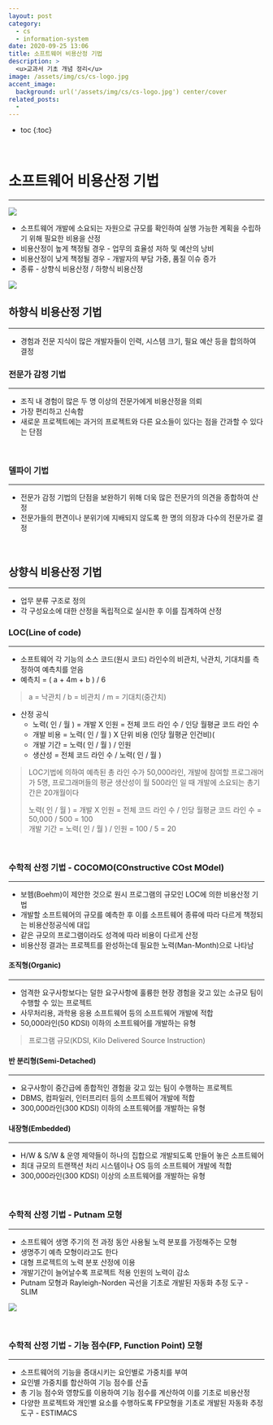 ```yaml
---
layout: post
category:
  - cs
  - information-system
date: 2020-09-25 13:06
title: 소프트웨어 비용산정 기법
description: >
  <u>교과서 기초 개념 정리</u>  
image: /assets/img/cs/cs-logo.jpg
accent_image:
  background: url('/assets/img/cs/cs-logo.jpg') center/cover
related_posts:
  - 
---  
```


* toc
{:toc}

&nbsp;

# 소프트웨어 비용산정 기법

---

![](https://img1.daumcdn.net/thumb/R1280x0/?scode=mtistory2&fname=https%3A%2F%2Fblog.kakaocdn.net%2Fdn%2FTg5Ki%2FbtqJs4sttpw%2FVttOKpbK1Y8e9wLxYFiM4k%2Fimg.png)

- 소프트웨어 개발에 소요되는 자원으로 규모를 확인하여 실행 가능한 계획을 수립하기 위해 필요한 비용을 산정
- 비용산정이 높게 책정될 경우 - 업무의 효율성 저하 및 예산의 낭비
- 비용산정이 낮게 책정될 경우 - 개발자의 부담 가중, 품질 이슈 증가
- 종류 - 상향식 비용산정 / 하향식 비용산정

![](https://img1.daumcdn.net/thumb/R1280x0/?scode=mtistory2&fname=https%3A%2F%2Fblog.kakaocdn.net%2Fdn%2Fbv5fnu%2FbtqJxak7WG2%2F29fHdmQQ2ZiFuXpufWFKY0%2Fimg.png)

## 하향식 비용산정 기법

---

- 경험과 전문 지식이 많은 개발자들이 인력, 시스템 크기, 필요 예산 등을 합의하여 결정

### 전문가 감정 기법

---

- 조직 내 경험이 많은 두 명 이상의 전문가에게 비용산정을 의뢰
- 가장 편리하고 신속함
- 새로운 프로젝트에는 과거의 프로젝트와 다른 요소들이 있다는 점을 간과할 수 있다는 단점

&nbsp;  

### 델파이 기법

---

- 전문가 감정 기법의 단점을 보완하기 위해 더욱 많은 전문가의 의견을 종합하여 산정
- 전문가들의 편견이나 분위기에 지배되지 않도록 한 명의 의장과 다수의 전문가로 결정

&nbsp;  

## 상향식 비용산정 기법

---

- 업무 분류 구조로 정의
- 각 구성요소에 대한 산정을 독립적으로 실시한 후 이를 집계하여 산정

### LOC(Line of code)

---

- 소프트웨어 각 기능의 소스 코드(원시 코드) 라인수의 비관치, 낙관치, 기대치를 측정하여 예측치를 얻음
- 예측치 = ( a + 4m + b ) / 6

> a = 낙관치 / b = 비관치 / m = 기대치(중간치)

- 산정 공식
  - 노력( 인 / 월 ) = 개발 X 인원 = 전체 코드 라인 수 / 인당 월평균 코드 라인 수
  - 개발 비용 = 노력( 인 / 월 ) X 단위 비용 (인당 월평균 인건비)(
  - 개발 기간 = 노력( 인 / 월 ) / 인원
  - 생산성 = 전체 코드 라인 수 / 노력( 인 / 월 )

> LOC기법에 의하여 예측된 총 라인 수가 50,000라인, 개발에 참여할 프로그래머가 5명, 프로그래머들의 평균 생산성이 월 500라인 일 때 개발에 소요되는 총기간은 20개월이다
>
> 노력( 인 / 월 ) = 개발 X 인원 = 전체 코드 라인 수 / 인당 월평균 코드 라인 수 = 50,000 / 500 = 100  
> 개발 기간 = 노력( 인 / 월 ) / 인원 = 100 / 5 = 20

&nbsp;  

### 수학적 산정 기법 - COCOMO(COnstructive COst  MOdel)

---

- 보헴(Boehm)이 제안한 것으로 원시 프로그램의 규모인 LOC에 의한 비용산정 기법
- 개발할 소프트웨어의 규모를 예측한 후 이를 소프트웨어 종류에 따라 다르게 책정되는 비용산정공식에 대입
- 같은 규모의 프로그램이라도 성격에 따라 비용이 다르게 산정
- 비용산정 결과는 프로젝트를 완성하는데 필요한 노력(Man-Month)으로 나타남

#### 조직형(Organic)

---

- 엄격한 요구사항보다는 덜한 요구사항에 훌륭한 현장 경험을 갖고 있는 소규모 팀이 수행할 수 있는 프로젝트
- 사무처리용, 과학용 응용 소프트웨어 등의 소프트웨어 개발에 적합
- 50,000라인(50 KDSI) 이하의 소프트웨어를 개발하는 유형

> 프로그램 규모(KDSI, Kilo Delivered Source Instruction)

#### 반 분리형(Semi-Detached)

---

- 요구사항이 중간급에 종합적인 경험을 갖고 있는 팀이 수행하는 프로젝트
- DBMS, 컴파일러, 인터프리터 등의 소프트웨어 개발에 적합
- 300,000라인(300 KDSI) 이하의 소프트웨어를 개발하는 유형

#### 내장형(Embedded)

---

- H/W & S/W & 운영 제약들이 하나의 집합으로 개발되도록 만들어 놓은 소프트웨어
- 최대 규모의 트랜잭션 처리 시스템이나 OS 등의 소프트웨어 개발에 적합
- 300,000라인(300 KDSI) 이상의 소프트웨어를 개발하는 유형

&nbsp;  

### 수학적 산정 기법 - Putnam 모형

---

- 소프트웨어 생명 주기의 전 과정 동안 사용될 노력 분포를 가정해주는 모형
- 생명주기 예측 모형이라고도 한다
- 대형 프로젝트의 노력 분포 산정에 이용
- 개발기간이 늘어날수록 프로젝트 적용 인원의 노력이 감소
- Putnam 모형과 Rayleigh-Norden 곡선을 기초로 개발된 자동화 추정 도구 - SLIM

![](https://img1.daumcdn.net/thumb/R1280x0/?scode=mtistory2&fname=https%3A%2F%2Fblog.kakaocdn.net%2Fdn%2FcLm18q%2FbtqJvT43kqC%2FwMcFY2yu7vdtn1M1rexY5k%2Fimg.png)

&nbsp;  

### 수학적 산정 기법 - 기능 점수(FP, Function Point) 모형

---

- 소프트웨어의 기능을 증대시키는 요인별로 가중치를 부여
- 요인별 가중치를 합산하여 기능 점수를 산출
- 총 기능 점수와 영향도를 이용하여 기능 점수를 계산하여 이를 기초로 비용산정
- 다양한 프로젝트와 개인별 요소를 수행하도록 FP모형을 기초로 개발된 자동화 추정 도구 - ESTIMACS

&nbsp;  